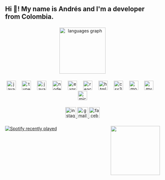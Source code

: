 <h2 align="left">Hi 👋! My name is Andrés and I'm a developer from Colombia.</h2>

###

<div align="center" >
  <img src="https://github-readme-stats.vercel.app/api/top-langs?username=andresdvx&locale=en&hide_title=false&layout=compact&card_width=320&langs_count=5&theme=dracula&hide_border=false" height="150" alt="languages graph" />
</div>

###

<div align="center">
  <img src="https://cdn.jsdelivr.net/gh/devicons/devicon/icons/javascript/javascript-original.svg" height="30" alt="javascript logo"  />
  <img width="12" />
  <img src="https://cdn.jsdelivr.net/gh/devicons/devicon/icons/typescript/typescript-original.svg" height="30" alt="typescript logo"  />
  <img width="12" />
  <img src="https://cdn.jsdelivr.net/gh/devicons/devicon/icons/java/java-original.svg" height="30" alt="java logo"  />
  <img width="12" />
  <img src="https://cdn.jsdelivr.net/gh/devicons/devicon/icons/nodejs/nodejs-original.svg" height="30" alt="nodejs logo"  />
  <img width="12" />
  <img src="https://cdn.jsdelivr.net/gh/devicons/devicon/icons/express/express-original.svg" height="30" alt="express logo"  />
  <img width="12" />
  <img src="https://cdn.jsdelivr.net/gh/devicons/devicon/icons/react/react-original.svg" height="30" alt="react logo"  />
  <img width="12" />
  <img src="https://cdn.jsdelivr.net/gh/devicons/devicon/icons/html5/html5-original.svg" height="30" alt="html5 logo"  />
  <img width="12" />
  <img src="https://cdn.jsdelivr.net/gh/devicons/devicon/icons/css3/css3-original.svg" height="30" alt="css3 logo"  />
  <img width="12" />
  <img src="https://cdn.jsdelivr.net/gh/devicons/devicon/icons/mongodb/mongodb-original.svg" height="30" alt="mongodb logo"  />
  <img width="12" />
  <img src="https://cdn.jsdelivr.net/gh/devicons/devicon/icons/mysql/mysql-original.svg" height="30" alt="mysql logo"  />
  <img width="12" />
  <img src="https://cdn.jsdelivr.net/gh/devicons/devicon/icons/microsoftsqlserver/microsoftsqlserver-plain.svg" height="30" alt="microsoftsqlserver logo"  />
</div>

### 

<div align="center" style="margin-top: 20px;">
  <a href="https://www.instagram.com/andressdvx/" target="_blank">
    <img src="https://img.shields.io/static/v1?message=Instagram&logo=instagram&label=&color=E4405F&logoColor=white&labelColor=&style=for-the-badge" height="35" alt="instagram logo"  />
  </a>
  <a href="mailto:andresdavidpachecocuadro@gmail.com" target="_blank">
    <img src="https://img.shields.io/static/v1?message=Gmail&logo=gmail&label=&color=D14836&logoColor=white&labelColor=&style=for-the-badge" height="35" alt="gmail logo"  />
  </a>
  <a href="https://www.facebook.com/andresdavid.pachecocuadro/" target="_blank">
    <img src="https://img.shields.io/static/v1?message=Facebook&logo=facebook&label=&color=1877F2&logoColor=white&labelColor=&style=for-the-badge" height="35" alt="facebook logo"  />
  </a>
</div>

###
<div>
  <img align="right" height="160" src="https://i.giphy.com/media/v1.Y2lkPTc5MGI3NjExbTkxeW5vdWdrc3Y2MXR1anl2d2c1ZjY3MnR4MXlqaW1ucThlOHAwcSZlcD12MV9pbnRlcm5hbF9naWZfYnlfaWQmY3Q9Zw/h0AhBLqVKfha8/giphy.gif"  />

<div align="left">
  <a href="https://open.spotify.com/user/313kr656khi55j4po4x7mccm5f2q">
    <img src="https://spotify-recently-played-readme.vercel.app/api?user=313kr656khi55j4po4x7mccm5f2q&count=5&unique=true" alt="Spotify recently played"  />
  </a>
</div>
</div>

